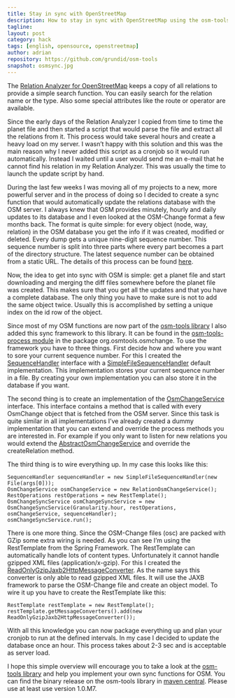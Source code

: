```yaml
---
title: Stay in sync with OpenStreetMap
description: How to stay in sync with OpenStreetMap using the osm-tools library
tagline: 
layout: post
category: hack
tags: [english, opensource, openstreetmap]
author: adrian
repository: https://github.com/grundid/osm-tools
snapshot: osmsync.jpg
---
```


The [Relation Analyzer for OpenStreetMap](http://ra.osmsurround.org) keeps a copy of all relations to provide a simple search 
function. You can easily search for the relation name or the type. Also some special attributes 
like the route or operator are available. 

Since the early days of the Relation Analyzer I copied from time to time the planet file and 
then started a script that would parse the file and extract all the relations from it. This 
process would take several hours and create a heavy load on my server. I wasn’t happy with this 
solution and this was the main reason why I never added this script as a cronjob so it would 
run automatically. Instead I waited until a user would send me an e-mail that he cannot find 
his relation in my Relation Analyzer. This was usually the time to launch the update script by hand.

During the last few weeks I was moving all of my projects to a new, more powerful server and 
in the process of doing so I decided to create a sync function that would automatically update the 
relations database with the OSM server. I always knew that OSM provides minutely, hourly and daily 
updates to its database and I even looked at the OSM-Change format a few months back. The format 
is quite simple: for every object (node, way, relation) in the OSM database you get the info if it 
was created, modified or deleted. Every dump gets a unique nine-digit sequence number. 
This sequence number is split into three parts where every part becomes a part of the 
directory structure. The latest sequence number can be obtained from a static URL. The details 
of this process can be found [here](http://wiki.openstreetmap.org/wiki/Planet.osm/diffs#Minute.2C_Hour.2C_and_Day_Files_Organisation).

Now, the idea to get into sync with OSM is simple: get a planet file and start downloading 
and merging the diff files somewhere before the planet file was created. This makes sure that 
you get all the updates and that you have a complete database. The only thing you have to 
make sure is not to add the same object twice. Usually this is accomplished by setting a 
unique index on the id row of the object.

Since most of my OSM functions are now part of 
the [osm-tools library](https://github.com/grundid/osm-tools) I also added this sync framework 
to this library. It can be found in the [osm-tools-process module](https://github.com/grundid/osm-tools/tree/master/osm-tools-process) in the package org.osmtools.osmchange.
To use the framework you have to three things. First decide how and where you want to sore your 
current sequence number. For this I created the [SequenceHandler](https://github.com/grundid/osm-tools/blob/master/osm-tools-process/src/main/java/org/osmtools/osmchange/SequenceHandler.java) 
interface with a [SimpleFileSequenceHandler](https://github.com/grundid/osm-tools/blob/master/osm-tools-process/src/main/java/org/osmtools/osmchange/SimpleFileSequenceHandler.java) 
default implementation. This implementation stores your current sequence number in a file. 
By creating your own implementation you can also store it in the database if you want. 

The second thing is to create an implementation of the [OsmChangeService](https://github.com/grundid/osm-tools/blob/master/osm-tools-process/src/main/java/org/osmtools/osmchange/OsmChangeService.java) 
interface. This interface contains a method that is called with every OsmChange object 
that is fetched from the OSM server. Since this task is quite similar in all implementations 
I’ve already created a dummy implementation that you can extend and override the process methods 
you are interested in. For example if you only want to listen for new relations you would extend 
the [AbstractOsmChangeService](https://github.com/grundid/osm-tools/blob/master/osm-tools-process/src/main/java/org/osmtools/osmchange/AbstractOsmChangeService.java) 
and override the createRelation method. 

The third thing is to wire everything up. In my case this looks like this:

	SequenceHandler sequenceHandler = new SimpleFileSequenceHandler(new File(args[0]));
	OsmChangeService osmChangeService = new RelationOsmChangeService();
	RestOperations restOperations = new RestTemplate();
	OsmChangeSyncService osmChangeSyncService = new OsmChangeSyncService(Granularity.hour, restOperations, osmChangeService, sequenceHandler);
	osmChangeSyncService.run();

There is one more thing. Since the OSM-Change files (osc) are packed with GZip some extra wiring 
is needed. As you can see I’m using the RestTemplate from the Spring Framework. 
The RestTemplate can automatically handle lots of content types. Unfortunately it cannot 
handle gzipped XML files (application/x-gzip). For this I created the 
[ReadOnlyGzipJaxb2HttpMessageConverter](https://github.com/grundid/osm-tools/blob/master/osm-tools-process/src/main/java/org/osmtools/osmchange/ReadOnlyGzipJaxb2HttpMessageConverter.java). 
As the name says this converter is only able to read gzipped XML files. It will use the 
JAXB framework to parse the OSM-Change file and create an object model. To wire it up you 
have to create the RestTemplate like this:

	RestTemplate restTemplate = new RestTemplate();
	restTemplate.getMessageConverters().add(new ReadOnlyGzipJaxb2HttpMessageConverter());

With all this knowledge you can now package everything up and plan your cronjob to run at the 
defined intervals. In my case I decided to update the database once an hour. This process 
takes about 2-3 sec and is acceptable as server load.

I hope this simple overview will encourage you to take a look at the 
[osm-tools library](https://github.com/grundid/osm-tools) and help you implement 
your own sync functions for OSM. You can find the binary release on the osm-tools library in 
[maven central](http://search.maven.org/#search|ga|1|g%3A%22de.grundid.osmtools%22). 
Please use at least use version 1.0.M7.

